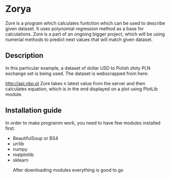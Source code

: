 # Zorya
Zorя is a program which calculates funtction which can be used to describe given dataset. It uses polynomial regression method as a base for calculations. Zorя is a part of an ongoing bigger project, which will be using numerial methods to predict next values that will match given dataset.

## Description
In this particular example, a dataset of dollar USD to Polish złoty PLN exchange set is being used. The dataset is webscrapped from here:</p> <http://api.nbp.pl>  Zorя takes n latest value from the server and then calculates equation, which is in the end displayed on a plot using PlotLib module.  
## Installation guide
In order to make programm work, you need to have few modules installed first:
- BeautifulSoup or BS4
- urrlib
- numpy
- matplotlib
- sklearn </p> After downloading modules everything is good to go
